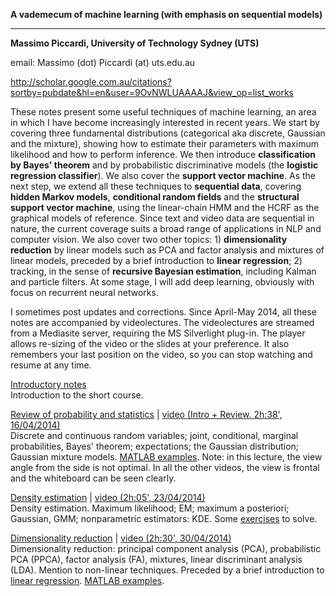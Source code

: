 **A vademecum of machine learning (with emphasis on sequential models)**

* * * * *

**Massimo Piccardi, University of Technology Sydney (UTS)**

email: Massimo (dot) Piccardi (at) uts.edu.au

http://scholar.google.com.au/citations?sortby=pubdate&hl=en&user=9OvNWLUAAAAJ&view_op=list_works

These notes present some useful techniques of machine learning, an area in which I have become increasingly interested in recent years. We start by covering three fundamental distributions (categorical aka discrete, Gaussian and the mixture), showing how to estimate their parameters with maximum likelihood and how to perform inference. We then introduce **classification by Bayes' theorem** and by probabilistic discriminative models (the **logistic regression classifier**). We also cover the **support vector machine**.
As the next step, we extend all these techniques to **sequential data**, covering **hidden Markov models**, **conditional random fields** and the **structural support vector machine**, using the linear-chain HMM and the HCRF as the graphical models of reference. Since text and video data are sequential in nature, the current coverage suits a broad range of applications in NLP and computer vision. We also cover two other topics: 1) **dimensionality reduction** by linear models such as PCA and factor analysis and mixtures of linear models, preceded by a brief introduction to **linear regression**; 2) tracking, in the sense of **recursive Bayesian estimation**, including Kalman and particle filters. At some stage, I will add deep learning, obviously with focus on recurrent neural networks.

I sometimes post updates and corrections. Since April-May 2014, all these notes are accompanied by videolectures. The videolectures are streamed from a Mediasite server, requiring the MS Silverlight plug-in. The player allows re-sizing of the video or the slides at your preference. It also remembers your last position on the video, so you can stop watching and resume at any time.

[Introductory notes](SPR_00_Intro_v4.pdf)\
Introduction to the short course.

[Review of probability and statistics](SPR_01_ProbabilityReview_v4.pdf) |  [video (Intro + Review. 2h:38', 16/04/2014)](https://mediasite.feit.uts.edu.au/Mediasite/Play/50d703fd3e1d4777b2ebaf8cd05319701d)\
Discrete and continuous random variables; joint, conditional, marginal probabilities, Bayes' theorem; expectations; the Gaussian distribution; Gaussian mixture models. [MATLAB examples](SPR_01_MATLAB.zip). Note: in this lecture, the view angle from the side is not optimal. In all the other videos, the view is frontal  and the whiteboard can be seen clearly.

[Density estimation](SPR_03_DensityEstimation_v4.pdf) | [video (2h:05', 23/04/2014)](https://mediasite.feit.uts.edu.au/Mediasite/Play/5680d5ab5a364976bd64f379dd9a1dc11d)\
Density estimation. Maximum likelihood; EM; maximum a posteriori; Gaussian, GMM; nonparametric estimators: KDE. Some [exercises](Exercises.pdf) to solve.

 [Dimensionality reduction](SPR_04_DimensionalityReduction_v3.pdf) | [video (2h:30', 30/04/2014)](https://mediasite.feit.uts.edu.au/Mediasite/Play/13468514e7ac4cc6af6d4cf7843377c61d)\
Dimensionality reduction: principal component analysis (PCA), probabilistic PCA (PPCA), factor analysis (FA), mixtures, linear discriminant analysis (LDA). Mention to non-linear techniques. Preceded by a brief introduction to [linear regression](SPR_04a_LinearRegression_v2.pdf). [MATLAB examples](SPR_04_MATLAB.zip).

